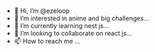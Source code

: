 - 👋 Hi, I’m @ezeloop
- 👀 I’m interested in anime and big challenges...
- 🌱 I’m currently learning nest js...
- 💞️ I’m looking to collaborate on react js...
- 📫 How to reach me ...

<!---
ezeloop/ezeloop is a ✨ special ✨ repository because its `README.md` (this file) appears on your GitHub profile.
You can click the Preview link to take a look at your changes.
--->
